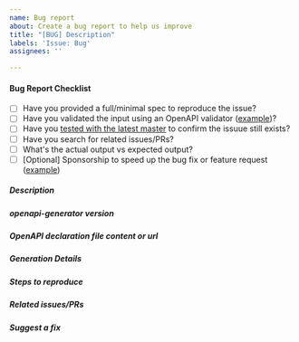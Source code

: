 ```yaml
---
name: Bug report
about: Create a bug report to help us improve
title: "[BUG] Description"
labels: 'Issue: Bug'
assignees: ''

---
```


#### Bug Report Checklist

- [ ] Have you provided a full/minimal spec to reproduce the issue?
- [ ] Have you validated the input using an OpenAPI validator ([example](https://apidevtools.org/swagger-parser/online/))?
- [ ] Have you [tested with the latest master](https://github.com/OpenAPITools/openapi-generator/wiki/FAQ#how-to-test-with-the-latest-master-of-openapi-generator) to confirm the issuue still exists?
- [ ] Have you search for related issues/PRs?
- [ ] What's the actual output vs expected output?
- [ ] [Optional] Sponsorship to speed up the bug fix or feature request ([example](https://github.com/OpenAPITools/openapi-generator/issues/6178))

<!--
Please follow the issue template below for bug reports.
Also please indicate in the issue title which language/library is concerned. Eg:  [BUG][JAVA] Bug generating foo with bar 
-->

##### Description

<!-- describe what is the question, suggestion or issue and why this is a problem for you. -->

##### openapi-generator version

<!-- which version of openapi-generator are you using, is it a regression? -->

##### OpenAPI declaration file content or url

<!-- if it is a bug, a json or yaml that produces it.
If you post the code inline, please wrap it with
```yaml
(here your code)
```
(for YAML code) or
```json
(here your code)
```
(for JSON code), so it becomes more readable. If it is longer than about ten lines,
please create a Gist (https://gist.github.com) or upload it somewhere else and
link it here.
  -->

##### Generation Details

<!-- 
    Prefer CLI steps, including the language, libraries and various options. 
    Providing config-based settings allows for simpler testing across CLI and plugins. 
    For examples, see https://github.com/OpenAPITools/openapi-generator/tree/master/bin/configs
-->

##### Steps to reproduce

<!-- unambiguous set of steps to reproduce the bug.-->

##### Related issues/PRs

<!-- has a similar issue/PR been reported/opened before? Please do a search in https://github.com/openapitools/openapi-generator/issues?utf8=%E2%9C%93&q=is%3Aissue%20 -->

##### Suggest a fix

<!-- if you can't fix the bug yourself, perhaps you can point to what might be
  causing the problem (line of code or commit), or simply make a suggestion -->

